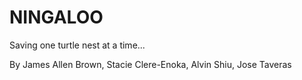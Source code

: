# NINGALOO

Saving one turtle nest at a time...

By James Allen Brown, Stacie Clere-Enoka, Alvin Shiu, Jose Taveras
